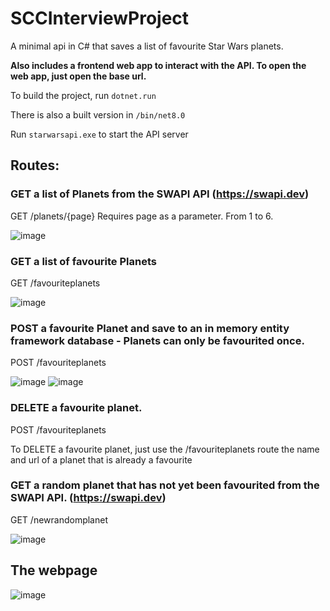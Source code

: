 # SCCInterviewProject

A minimal api in C# that saves a list of favourite Star Wars planets.

**Also includes a frontend web app to interact with the API.
To open the web app, just open the base url.**

To build the project, run `dotnet.run`

There is also a built version in `/bin/net8.0`

Run `starwarsapi.exe` to start the API server

## Routes:

### GET a list of Planets from the SWAPI API (https://swapi.dev)
GET /planets/{page}
Requires page as a parameter. From 1 to 6.

![image](https://github.com/miguel4521/SCCInterviewProject/assets/109853127/ab26b8e3-4385-425f-a782-f2d29fa9e23c)

### GET a list of favourite Planets
GET /favouriteplanets

![image](https://github.com/miguel4521/SCCInterviewProject/assets/109853127/577dba26-325c-4cc1-8129-7c5fb2457b45)

### POST a favourite Planet and save to an in memory entity framework database - Planets can only be favourited once.
POST /favouriteplanets

![image](https://github.com/miguel4521/SCCInterviewProject/assets/109853127/5e5420a5-06a5-4977-9e63-9aaad34fc5ac)
![image](https://github.com/miguel4521/SCCInterviewProject/assets/109853127/0971684c-0346-435a-b524-9d21ce2df42c)

### DELETE a favourite planet.
POST /favouriteplanets

To DELETE a favourite planet, just use the /favouriteplanets route the name and url of a planet that is already a favourite

### GET a random planet that has not yet been favourited from the SWAPI API. (https://swapi.dev)
GET /newrandomplanet

![image](https://github.com/miguel4521/SCCInterviewProject/assets/109853127/5c78b307-6651-4bed-823e-a597f08def9c)

## The webpage
![image](https://github.com/miguel4521/SCCInterviewProject/assets/109853127/76094b1d-15b6-46fa-b095-d974cc79cbaf)

